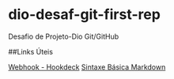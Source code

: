 # dio-desaf-git-first-rep
Desafio de Projeto-Dio Git/GitHub

##Links Úteis

[Webhook - Hookdeck](https://hookdeck.com/)
[Sintaxe Básica Markdown](https://www.markdownguide.org/basic-syntax/)
